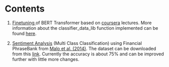 # Contents

1. [Finetuning ](https://github.com/CCsaurabh/CTransformers/blob/main/BERT/Fine_Tune_BERT_for_Text_Classification_with_TensorFlow.ipynb)of BERT Transformer based on [coursera](https://www.coursera.org/learn/fine-tune-bert-tensorflow/home/welcome) lectures.  More information about the classifier_data_lib function implemented can be found [here](https://git.dst.etit.tu-chemnitz.de/external/tf-models/-/blob/1d057dfc32f515a63ab1e23fd72052ab2a954952/official/nlp/bert/classifier_data_lib.py).

2. [Sentiment Analysis](https://github.com/CCsaurabh/CTransformers/blob/main/BERT/SA_FIN_BERT2.ipynb) (Multi Class Classification) using Financial PhraseBank from [Malo et al. (2014)](https://www.researchgate.net/publication/251231107_Good_Debt_or_Bad_Debt_Detecting_Semantic_Orientations_in_Economic_Texts). The dataset can be downloaded from this [link](https://www.researchgate.net/profile/Pekka_Malo/publication/251231364_FinancialPhraseBank-v10/data/0c96051eee4fb1d56e000000/FinancialPhraseBank-v10.zip?origin=publication_list). Currently the accuracy is about 75% and can be improved further with little more changes.
